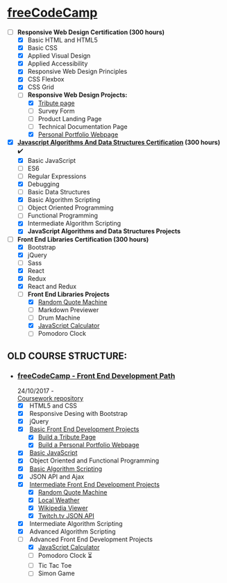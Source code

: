 # [freeCodeCamp](https://www.freecodecamp.org/)
- [ ] **Responsive Web Design Certification (300 hours)**
    - [x] Basic HTML and HTML5 
    - [X] Basic CSS
    - [x] Applied Visual Design
    - [x] Applied Accessibility
    - [x] Responsive Web Design Principles
    - [x] CSS Flexbox
    - [x] CSS Grid
    - [ ] **Responsive Web Design Projects:**
      - [x] [Tribute page](https://jpacsai.github.io/freeCodeCamp/BasicProjects/Tribute_page/)
      - [ ] Survey Form
      - [ ] Product Landing Page
      - [ ] Technical Documentation Page
      - [x] [Personal Portfolio Webpage](https://jpacsai.github.io/freeCodeCamp/BasicProjects/Portfolio_page/)
- [x] **[Javascript Algorithms And Data Structures Certification](https://www.freecodecamp.org/certification/jpacsai/javascript-algorithms-and-data-structures) (300 hours)** ✔️
    - [x] Basic JavaScript
    - [ ] ES6
    - [ ] Regular Expressions
    - [x] Debugging
    - [ ] Basic Data Structures
    - [x] Basic Algorithm Scripting
    - [ ] Object Oriented Programming
    - [ ] Functional Programming
    - [x] Intermediate Algorithm Scripting
    - [x] **JavaScript Algorithms and Data Structures Projects**
- [ ] **Front End Libraries Certification (300 hours)**
    - [x] Bootstrap
    - [x] jQuery
    - [ ] Sass
    - [x] React
    - [x] Redux
    - [x] React and Redux
    - [ ] **Front End Libraries Projects**
      - [x] [Random Quote Machine](https://jpacsai.github.io/freeCodeCamp/IntermediateProjects/QuoteMachine/)
      - [ ] Markdown Previewer
      - [ ] Drum Machine
      - [x] [JavaScript Calculator ](https://jpacsai.github.io/freeCodeCamp/AdvancedProjects/Calculator/)
      - [ ] Pomodoro Clock

## OLD COURSE STRUCTURE:

- ### [**freeCodeCamp - Front End Development Path**](https://www.freecodecamp.org/)  
  24/10/2017 -  
  [Coursework repository](https://github.com/jpacsai/freeCodeCamp)  
  - [x] &nbsp;HTML5 and CSS  
  - [x] &nbsp;Responsive Desing with Bootstrap  
  - [x] &nbsp;jQuery  
  - [x] &nbsp;[Basic Front End Development Projects](https://github.com/jpacsai/freeCodeCamp/tree/master/BasicProjects)
     - [x] [Build a Tribute Page](https://jpacsai.github.io/freeCodeCamp/BasicProjects/Tribute_page/)
     - [x] [Build a Personal Portfolio Webpage](https://jpacsai.github.io/freeCodeCamp/BasicProjects/Portfolio_page/)
  - [x] &nbsp;[Basic JavaScript](https://github.com/jpacsai/freeCodeCamp/tree/master/BasicJavaSript)
  - [x] &nbsp;Object Oriented and Functional Programming    
  - [x] &nbsp;[Basic Algorithm Scripting](https://github.com/jpacsai/freeCodeCamp/tree/master/BasicAlgorithms)
  - [x] &nbsp;JSON API and Ajax
  - [x] &nbsp;[Intermediate Front End Development Projects](https://github.com/jpacsai/freeCodeCamp/tree/master/IntermediateProjects)
     - [x] [Random Quote Machine](https://jpacsai.github.io/freeCodeCamp/IntermediateProjects/QuoteMachine/)
     - [x] [Local Weather](https://jpacsai.github.io/freeCodeCamp/IntermediateProjects/LocalWeather/)
     - [x] [Wikipedia Viewer](https://jpacsai.github.io/freeCodeCamp/IntermediateProjects/WikipediaViewer/)
     - [x] [Twitch.tv JSON API](https://jpacsai.github.io/freeCodeCamp/IntermediateProjects/Twitchtv/)
  - [x] &nbsp;Intermediate Algorithm Scripting 
  - [x] &nbsp;Advanced Algorithm Scripting  
  - [ ] &nbsp;Advanced Front End Development Projects
     - [x] [JavaScript Calculator](https://jpacsai.github.io/freeCodeCamp/AdvancedProjects/Calculator/)
     - [ ] Pomodoro Clock :hourglass_flowing_sand:
     - [ ] Tic Tac Toe
     - [ ] Simon Game
